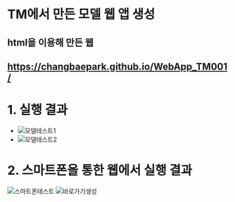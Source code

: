 # TM에서 만든 모델 웹 앱 생성
## html을 이용해 만든 웹
## https://changbaepark.github.io/WebApp_TM001/

# 1. 실행 결과
- ![모델테스트1](https://github.com/ChangbaePark/WebApp_TM001/assets/162611760/a512879f-edf3-42a3-a632-96375b2292df)
- ![모델테스트2](https://github.com/ChangbaePark/WebApp_TM001/assets/162611760/92793e20-a5ba-41de-be0b-8fed8617b752)

# 2. 스마트폰을 통한 웹에서 실행 결과
![스마트폰테스트](https://github.com/ChangbaePark/WebApp_TM001/assets/162611760/c12369db-efee-4a52-a551-9e311fa5db01)
![바로가기생성](https://github.com/ChangbaePark/WebApp_TM001/assets/162611760/4e37f025-537d-4b94-8d92-9169e8aeb9fd)
